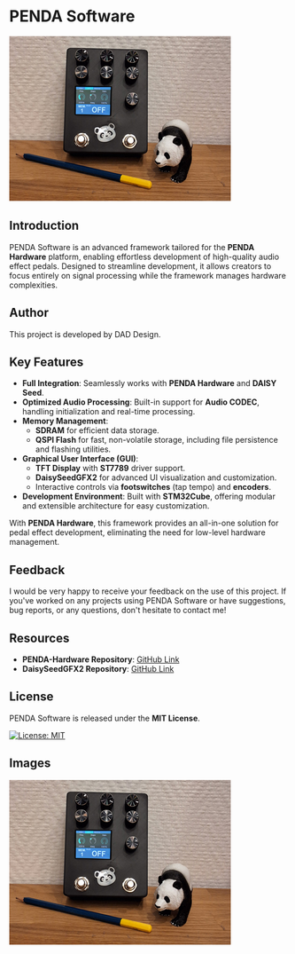 # PENDA Software
![Image1](Media/Penda_1.jpg)

## Introduction
PENDA Software is an advanced framework tailored for the **PENDA Hardware** platform, enabling effortless development of high-quality audio effect pedals. Designed to streamline development, it allows creators to focus entirely on signal processing while the framework manages hardware complexities.

## Author
This project is developed by DAD Design.

## Key Features
- **Full Integration**: Seamlessly works with **PENDA Hardware** and **DAISY Seed**.
- **Optimized Audio Processing**: Built-in support for **Audio CODEC**, handling initialization and real-time processing.
- **Memory Management**:
  - **SDRAM** for efficient data storage.
  - **QSPI Flash** for fast, non-volatile storage, including file persistence and flashing utilities.
- **Graphical User Interface (GUI)**:
  - **TFT Display** with **ST7789** driver support.
  - **DaisySeedGFX2** for advanced UI visualization and customization.
  - Interactive controls via **footswitches** (tap tempo) and **encoders**.
- **Development Environment**: Built with **STM32Cube**, offering modular and extensible architecture for easy customization.

With **PENDA Hardware**, this framework provides an all-in-one solution for pedal effect development, eliminating the need for low-level hardware management.

## Feedback
I would be very happy to receive your feedback on the use of this project. If you've worked on any projects using PENDA Software or have suggestions, bug reports, or any questions, don't hesitate to contact me!

## Resources
- **PENDA-Hardware Repository**: [GitHub Link](https://github.com/DADDesign-Projects/PENDA-Hardware)
- **DaisySeedGFX2 Repository**: [GitHub Link](https://github.com/DADDesign-Projects/DaisySeedGFX2)

## License
PENDA Software is released under the **MIT License**.

[![License: MIT](https://img.shields.io/badge/License-MIT-yellow.svg)](LICENSE)

## Images
![Image1](Media/Penda_1.jpg)
